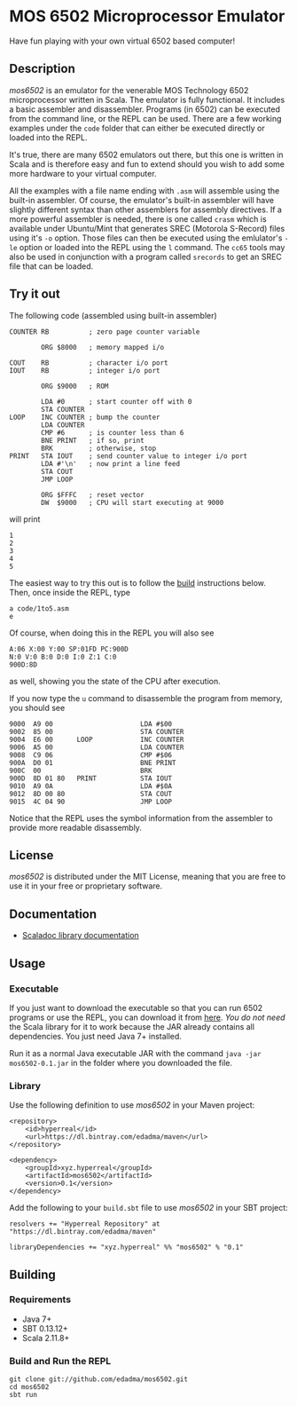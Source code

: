 MOS 6502 Microprocessor Emulator
================================

Have fun playing with your own virtual 6502 based computer!


Description
-----------

*mos6502* is an emulator for the venerable MOS Technology 6502 microprocessor written in Scala. The emulator is fully functional. It includes a basic assembler and disassembler. Programs (in 6502) can be executed from the command line, or the REPL can be used. There are a few working examples under the `code` folder that can either be executed directly or loaded into the REPL.

It's true, there are many 6502 emulators out there, but this one is written in Scala and is therefore easy and fun to extend should you wish to add some more hardware to your virtual computer.

All the examples with a file name ending with `.asm` will assemble using the built-in assembler. Of course, the emulator's built-in assembler will have slightly different syntax than other assemblers for assembly directives. If a more powerful assembler is needed, there is one called `crasm` which is available under Ubuntu/Mint that generates SREC (Motorola S-Record) files using it's `-o` option. Those files can then be executed using the emlulator's `-le` option or loaded into the REPL using the `l` command. The `cc65` tools may also be used in conjunction with a program called `srecords` to get an SREC file that can be loaded.


Try it out
----------

The following code (assembled using built-in assembler)

    COUNTER RB          ; zero page counter variable

            ORG $8000   ; memory mapped i/o 

    COUT    RB          ; character i/o port
    IOUT    RB          ; integer i/o port

            ORG $9000   ; ROM

            LDA #0      ; start counter off with 0
            STA COUNTER
    LOOP    INC COUNTER ; bump the counter
            LDA COUNTER
            CMP #6      ; is counter less than 6
            BNE PRINT   ; if so, print
            BRK         ; otherwise, stop
    PRINT   STA IOUT    ; send counter value to integer i/o port
            LDA #'\n'   ; now print a line feed
            STA COUT
            JMP LOOP

            ORG $FFFC   ; reset vector
            DW  $9000   ; CPU will start executing at 9000

will print

	1
	2
	3
	4
	5

The easiest way to try this out is to follow the [build](https://github.com/edadma/mos6502#build-and-run-the-repl) instructions below. Then, once inside the REPL, type

	a code/1to5.asm
	e

Of course, when doing this in the REPL you will also see

	A:06 X:00 Y:00 SP:01FD PC:900D
	N:0 V:0 B:0 D:0 I:0 Z:1 C:0
	900D:8D

as well, showing you the state of the CPU after execution.

If you now type the `u` command to disassemble the program from memory, you should see

	9000  A9 00                      LDA #$00
	9002  85 00                      STA COUNTER
	9004  E6 00      LOOP            INC COUNTER
	9006  A5 00                      LDA COUNTER
	9008  C9 06                      CMP #$06
	900A  D0 01                      BNE PRINT
	900C  00                         BRK 
	900D  8D 01 80   PRINT           STA IOUT
	9010  A9 0A                      LDA #$0A
	9012  8D 00 80                   STA COUT
	9015  4C 04 90                   JMP LOOP

Notice that the REPL uses the symbol information from the assembler to provide more readable disassembly.


License
-------

*mos6502* is distributed under the MIT License, meaning that you are free to use it in your free or proprietary software.


Documentation
-------------

- [Scaladoc library documentation](http://edadma.github.io/mos6502)


Usage
-----

### Executable

If you just want to download the executable so that you can run 6502 programs or use the REPL, you can download it from [here](https://dl.bintray.com/edadma/generic/mos6502-0.1.jar). *You do not need* the Scala library for it to work because the JAR already contains all dependencies. You just need Java 7+ installed.

Run it as a normal Java executable JAR with the command `java -jar mos6502-0.1.jar` in the folder where you downloaded the file.

### Library

Use the following definition to use *mos6502* in your Maven project:

	<repository>
		<id>hyperreal</id>
		<url>https://dl.bintray.com/edadma/maven</url>
	</repository>

	<dependency>
		<groupId>xyz.hyperreal</groupId>
		<artifactId>mos6502</artifactId>
		<version>0.1</version>
	</dependency>

Add the following to your `build.sbt` file to use *mos6502* in your SBT project:

	resolvers += "Hyperreal Repository" at "https://dl.bintray.com/edadma/maven"

	libraryDependencies += "xyz.hyperreal" %% "mos6502" % "0.1"


Building
--------

### Requirements

- Java 7+
- SBT 0.13.12+
- Scala 2.11.8+

### Build and Run the REPL

	git clone git://github.com/edadma/mos6502.git
	cd mos6502
	sbt run